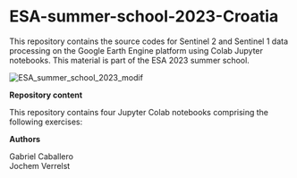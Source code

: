 # ESA-summer-school-2023-Croatia
This repository contains the source codes for Sentinel 2 and Sentinel 1 data processing on the Google Earth Engine platform using Colab Jupyter notebooks. This material is part of the ESA 2023 summer school.

![ESA_summer_school_2023_modif](https://github.com/PhD-Gabriel-Caballero/ESA-summer-school-2023-Croatia/assets/92304222/65102dd6-2727-42ab-8c57-1330af65483f)

**Repository content**  

This repository contains four Jupyter Colab notebooks comprising the following exercises:

**Authors**  

Gabriel Caballero  
Jochem Verrelst
